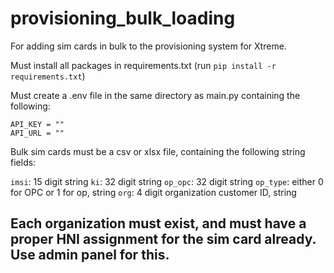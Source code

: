 # provisioning_bulk_loading

For adding sim cards in bulk to the provisioning system for Xtreme.

Must install all packages in requirements.txt
(run `pip install -r requirements.txt`)

Must create a .env file in the same directory as main.py containing the following:

```
API_KEY = ""
API_URL = ""
```

Bulk sim cards must be a csv or xlsx file, containing the following string fields:

`imsi`: 15 digit string
`ki`: 32 digit string
`op_opc`: 32 digit string
`op_type`: either 0 for OPC or 1 for op, string
`org`: 4 digit organization customer ID, string

## Each organization must exist, and must have a proper HNI assignment for the sim card already. Use admin panel for this.